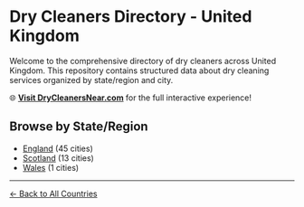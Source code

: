 # Dry Cleaners Directory - United Kingdom

Welcome to the comprehensive directory of dry cleaners across United Kingdom. This repository contains structured data about dry cleaning services organized by state/region and city.

🌐 **[Visit DryCleanersNear.com](https://drycleanersnear.com)** for the full interactive experience!

## Browse by State/Region

- [England](./england/README.md) (45 cities)
- [Scotland](./scotland/README.md) (13 cities)
- [Wales](./wales/README.md) (1 cities)

---

[← Back to All Countries](../README.md)
